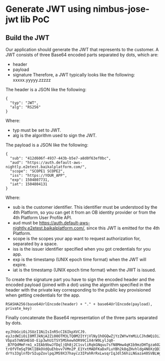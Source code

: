 # Generate JWT using nimbus-jose-jwt lib PoC 

## Build the JWT
Our application should generate the JWT that represents to the customer.
A JWT consists of three Base64 encoded parts separated by dots, which are:
- header
- payload
- signature
Therefore, a JWT typically looks like the following:
xxxxx.yyyyy.zzzzz

The header is a JSON like the following:
```
{
  "typ": "JWT",
  "alg": "RS256"
}
```
Where:
- typ must be set to JWT.
- alg is the algorithm used to sign the JWT.

The payload is a JSON like the following:
```
{
  "sub": "412d606f-4937-443b-b5e7-a8d0f63ef0bc",
  "aud": "https://auth.default-aws-nightly.e2etest.baikalplatform.com/",
  "scope": "SCOPE1 SCOPE2",
  "iss": "https://YOUR_APP",
  "exp": 1504807731,
  "iat": 1504804131
}
```
Where:
- sub is the customer identifier. This identifier must be understood by the 4th Platform, so you can get it from an OB identity provider
  or from the 4th Platform User Profile API.
- aud must be https://auth.default-aws-nightly.e2etest.baikalplatform.com/, since this JWT is emitted
  for the 4th Platform.
- scope is the scopes your app want to request authorization for, separated by a space.
- iss is the issuer identifier specified when you got credentials for you app.
- exp is the timestamp (UNIX epoch time format) when the JWT will expire.
- iat is the timestamp (UNIX epoch time format) when the JWT is issued.

To create the signature part you have to sign the encoded header and the encoded payload (joined with a dot)
using the algorithm specified in the header with the private key corresponding to the public key provisioned
when getting credentials for the app.

```
RSASHA256(base64UrlEncode(header) + "." + base64UrlEncode(payload), private_key)
```

Finally concatenate the Base64 representation of the three parts separated by dots.

```
eyJhbGciOiJSUzI1NiIsInR5cCI6IkpXVCJ9.
eyJzdWIiOiI0MTJkNjA2Zi00OTM3LTQ0M2ItYjVlNy1hOGQwZjYzZWYwYmMiLCJhdWQiOiJodHRwczovL2F1dGguZXhhbXBsZS5jb20vIiwic2NvcGUiOiJ1c2VycHJvZmlsZTpyZWFkIiwiaXNzIjoiaHR0cHM6Ly9ZT1VSX0FQUCIsImV4cCI6MTUwNDgwNzczMSwiaWF0IjoxNTA0ODA0MTMxfQ.
Vbpa57mNSHEGO-Eip3whU1TSY5MSkewhOR99CiX4rW9LylJq0-_B7FQdMmFrm1_xIEAb9bwJfDqljQh8j2C1svliRqkGNquu7sfN8Mmw4qK1b9mzDHTgza6OZD7Qnisjkf8sTTC5KiGJ7W4S9sTIsIhOA5O047tZ2fpC3m7GHE-trOfVTmSqT9KlIBkOVdQuEhbvv7VMn2P_E1YxtMADFKaDxFLuYBh2k8qZHvhldg4NOXzQD3TXtMGAa1QwZQTm4VEAOCtS1IJ0jH-drYs33glnfDrSIupZovlpqJMS9X37haycz3IPahRrRxLwsqrIqJdl56hiLNGaza40SVBLWg
```
